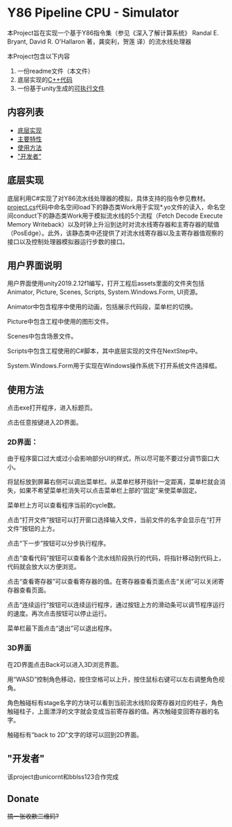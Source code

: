 # Y86 Pipeline CPU - Simulator

本Project旨在实现一个基于Y86指令集（参见《深入了解计算系统》 Randal E. Bryant, David R. O'Hallaron 著，龚奕利，贺莲 译）的流水线处理器

本Project包含以下内容

1. 一份readme文件（本文件）
2. 底层实现的[C++代码](ProjectCode/)
3. 一份基于unity生成的[可执行文件](PipeLine/PipeLine.exe)

## 内容列表

- [底层实现](#底层实现)
- [主要特性](#主要特性)
-  [使用方法](#使用方法)
- ["开发者"](#"开发者")

## 底层实现

底层利用C#实现了对Y86流水线处理器的模拟，具体支持的指令参见教材。[project.cs](project.cs)代码中命名空间load下的静态类Work用于实现*.yo文件的读入，命名空间conduct下的静态类Work用于模拟流水线的5个流程（Fetch Decode Execute Memory Writeback）以及时钟上升沿到达时对流水线寄存器和主寄存器的赋值（PosEdge）。此外，该静态类中还提供了对流水线寄存器以及主寄存器值观察的接口以及控制处理器模拟器运行步数的接口。

## 用户界面说明

用户界面使用unity2019.2.12f1编写，打开工程后assets里面的文件夹包括Animator, Picture, Scenes, Scripts, System.Windows.Form, UI资源。

Animator中包含程序中使用的动画，包括展示代码段，菜单栏的切换。

Picture中包含工程中使用的图形文件。

Scenes中包含场景文件。

Scripts中包含工程使用的C#脚本，其中底层实现的文件在NextStep中。

System.Windows.Form用于实现在Windows操作系统下打开系统文件选择框。

## 使用方法

点击exe打开程序，进入标题页。

点击任意按键进入2D界面。

### 2D界面：

由于程序窗口过大或过小会影响部分UI的样式，所以尽可能不要过分调节窗口大小。

将鼠标放到屏幕右侧可以调出菜单栏。从菜单栏移开指针一定距离，菜单栏就会消失，如果不希望菜单栏消失可以点击菜单栏上部的“固定”来使菜单固定。

菜单栏上方可以查看程序当前的cycle数。

点击“打开文件”按钮可以打开窗口选择输入文件，当前文件的名字会显示在“打开文件”按钮的上方。

点击“下一步”按钮可以分步执行程序。

点击“查看代码”按钮可以查看各个流水线阶段执行的代码，将指针移动到代码上，代码就会放大以方便浏览。

点击“查看寄存器”可以查看寄存器的值。在寄存器查看页面点击“关闭”可以关闭寄存器查看页面。

点击“连续运行”按钮可以连续运行程序，通过按钮上方的滑动条可以调节程序运行的速度。再次点击按钮可以停止运行。

菜单栏最下面点击“退出”可以退出程序。

### 3D界面

在2D界面点击Back可以进入3D浏览界面。

用“WASD”控制角色移动，按住空格可以上升，按住鼠标右键可以左右调整角色视角。

角色触碰标有stage名字的方块可以看到当前流水线阶段寄存器对应的柱子，角色触碰柱子，上面漂浮的文字就会变成当前寄存器的值。再次触碰变回寄存器的名字。

触碰标有“back to 2D”文字的球可以回到2D界面。

## "开发者"

该project由unicornt和bblss123合作完成

## Donate

~~搞一张收款二维码?~~

